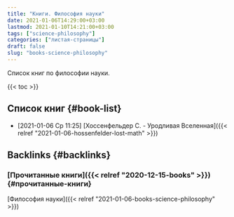 ```yaml
---
title: "Книги. Философия науки"
date: 2021-01-06T14:29:00+03:00
lastmod: 2021-01-10T14:21:00+03:00
tags: ["science-philosophy"]
categories: ["листая-страницы"]
draft: false
slug: "books-science-philosophy"
---
```


Список книг по философии науки.

<!--more-->

{{< toc >}}


## Список книг {#book-list}

-   <span class="timestamp-wrapper"><span class="timestamp">[2021-01-06 Ср 11:25] </span></span> [Хоссенфельдер С. - Уродливая Вселенная]({{< relref "2021-01-06-hossenfelder-lost-math" >}})


## Backlinks {#backlinks}


### [Прочитанные книги]({{< relref "2020-12-15-books" >}}) {#прочитанные-книги}

[Философия науки]({{< relref "2021-01-06-books-science-philosophy" >}})
